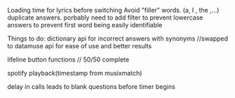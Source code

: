 Loading time for lyrics before switching
Avoid "filler" words. (a, I , the ,...)
duplicate answers. porbably need to add filter to prevent
lowercase answers to prevent first word being easily identifiable


Things to do:
dictionary api for incorrect answers with synonyms
//swapped to datamuse api for ease of use and better results

lifeline button functions
// 50/50 complete

spotify playback(timestamp from musixmatch)

delay in calls leads to blank questions before timer begins
